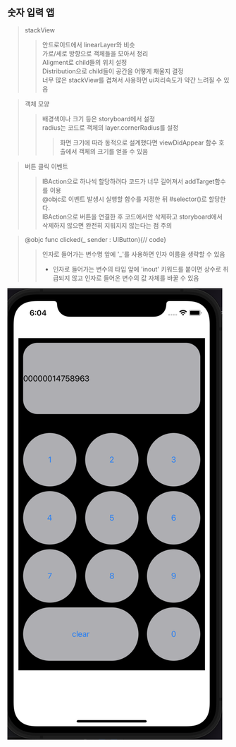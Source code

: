 ## 숫자 입력 앱  

> stackView  
> > 안드로이드에서 linearLayer와 비슷  
> > 가로/세로 방향으로 객체들을 모아서 정리  
> > Aligment로 child들의 위치 설정  
> > Distribution으로 child들이 공간을 어떻게 채울지 결정  
> > 너무 많은 stackView를 겹쳐서 사용하면 ui처리속도가 약간 느려질 수 있음

> 객체 모양  
> > 배경색이나 크기 등은 storyboard에서 설정  
> > radius는 코드로 객체의 layer.cornerRadius를 설정
> > > 화면 크기에 따라 동적으로 설계했다면 viewDidAppear 함수 호출에서 객체의 크기를 얻을 수 있음

> 버튼 클릭 이벤트  
> > IBAction으로 하나씩 할당하려다 코드가 너무 길어져서 addTarget함수를 이용  
> > @objc로 이벤트 발생시 실행할 함수를 지정한 뒤 #selector()로 할당한다.  
> > IBAction으로 버튼을 연결한 후 코드에서만 삭제하고 storyboard에서 삭제하지 않으면 완전히 지워지지 않는다는 점 주의  

> @objc func clicked(_ sender : UIButton){// code}  
> > 인자로 들어가는 변수명 앞에 '_'를 사용하면 인자 이름을 생략할 수 있음  
> > + 인자로 들어가는 변수의 타입 앞에 'inout' 키워드를 붙이면 상수로 취급되지 않고 인자로 들어온 변수의 값 자체를 바꿀 수 있음  

![스크린샷](./스크린샷.png)